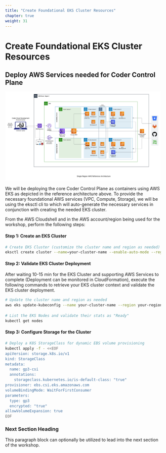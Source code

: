 ```yaml
---
title: "Create Foundational EKS Cluster Resources" 
chapter: true
weight: 31 
---
```


# Create Foundational EKS Cluster Resources 

## Deploy AWS Services needed for Coder Control Plane  <!-- MODIFY THIS SUBHEADING -->
![AWS RefArch](../../static/images/AWSCoderSingleRegionv1-0.png)

We will be deploying the core Coder Control Plane as containers using AWS EKS as depicted in the reference architecture above.  To provide the necessary foundational AWS services (VPC, Compute, Storage), we will be using the eksctl cli to which will auto-generate the necessary services in conjunction with creating the needed EKS cluster.

From the AWS Cloudshell and in the AWS account/region being used for the workshop, perform the following steps:

#### Step 1: Create an EKS Cluster
```bash
# Create EKS Cluster (customize the cluster name and region as needed)
eksctl create cluster --name=your-cluster-name --enable-auto-mode --region your-region
```
#### Step 2: Validate EKS Cluster Deployment
After waiting 10-15 min for the EKS Cluster and supporting AWS Services to complete (Deployment can be monitored in CloudFormation), execute the following commands to retrieve your EKS cluster context and validate the EKS cluster deployment.
```bash
# Update the cluster name and region as needed
aws eks update-kubeconfig --name your-cluster-name --region your-region

# List the EKS Nodes and validate their stats as "Ready"
kubectl get nodes
```

#### Step 3: Configure Storage for the Cluster
```bash
# Deploy a K8S StorageClass for dynamic EBS volume provisioning
kubectl apply -f - <<EOF
apiVersion: storage.k8s.io/v1
kind: StorageClass
metadata:
  name: gp3-csi
  annotations:
    storageclass.kubernetes.io/is-default-class: "true"
provisioner: ebs.csi.eks.amazonaws.com
volumeBindingMode: WaitForFirstConsumer
parameters:
  type: gp3
  encrypted: "true"
allowVolumeExpansion: true
EOF
```

### Next Section Heading <!-- MODIFY THIS HEADING -->
This paragraph block can optionally be utilized to lead into the next section of the workshop.
